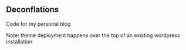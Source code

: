 ## Deconflations

Code for my personal blog

Note: theme deployment happens over the top of an existing wordpress installation
